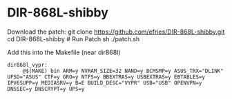 # DIR-868L-shibby

Download the patch:
    git clone https://github.com/efries/DIR-868L-shibby.git
    cd DIR-868L-shibby
    # Run Patch
    sh ./patch.sh

Add this into the Makefile (near dir868l)

    dir868l_vypr:
	     @$(MAKE) bin ARM=y NVRAM_SIZE=32 NAND=y BCMSMP=y ASUS_TRX="DLINK" UFSD="ASUS" CTF=y GRO=y NTFS=y BBEXTRAS=y USBEXTRAS=y EBTABLES=y IPV6SUPP=y MEDIASRV=y B=E BUILD_DESC="VYPR" USB="USB" OPENVPN=y DNSSEC=y DNSCRYPT=y UPS=y

